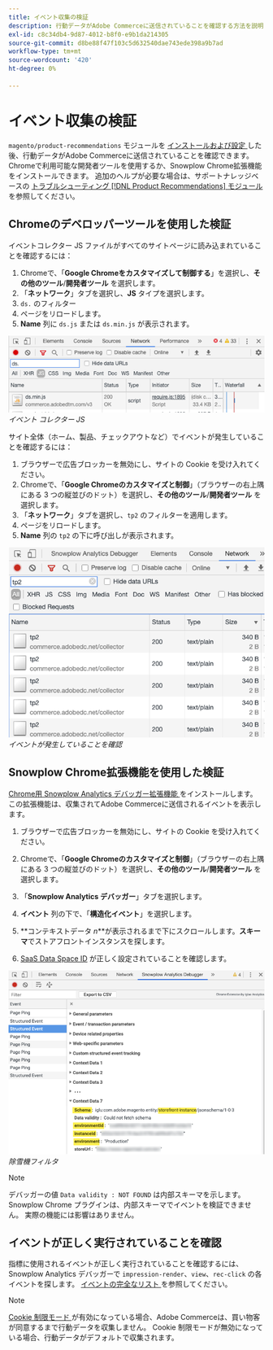 ```yaml
---
title: イベント収集の検証
description: 行動データがAdobe Commerceに送信されていることを確認する方法を説明します。
exl-id: c8c34db4-9d87-4012-b8f0-e9b1da214305
source-git-commit: d8be88f47f103c5d632540dae743ede398a9b7ad
workflow-type: tm+mt
source-wordcount: '420'
ht-degree: 0%

---
```


# イベント収集の検証

`magento/product-recommendations` モジュールを [ インストールおよび設定 ](install-configure.md) した後、行動データがAdobe Commerceに送信されていることを確認できます。 Chromeで利用可能な開発者ツールを使用するか、Snowplow Chrome拡張機能をインストールできます。 追加のヘルプが必要な場合は、サポートナレッジベースの [ トラブルシューティング  [!DNL Product Recommendations]  モジュール ](https://experienceleague.adobe.com/docs/commerce-knowledge-base/kb/troubleshooting/miscellaneous/troubleshoot-product-recommendations-module-in-magento-commerce.html) を参照してください。

## Chromeのデベロッパーツールを使用した検証

イベントコレクター JS ファイルがすべてのサイトページに読み込まれていることを確認するには：

1. Chromeで、「**Google Chromeをカスタマイズして制御する**」を選択し、**その他のツール**/**開発者ツール** を選択します。
1. 「**ネットワーク**」タブを選択し、**JS** タイプを選択します。
1. `ds.` のフィルター
1. ページをリロードします。
1. **Name** 列に `ds.js` または `ds.min.js` が表示されます。

![ イベントコレクター JS](assets/filter-ds.png)
_イベント コレクター JS_

サイト全体（ホーム、製品、チェックアウトなど）でイベントが発生していることを確認するには：

1. ブラウザーで広告ブロッカーを無効にし、サイトの Cookie を受け入れてください。
1. Chromeで、「**Google Chromeのカスタマイズと制御**」（ブラウザーの右上隅にある 3 つの縦並びのドット）を選択し、**その他のツール**/**開発者ツール** を選択します。
1. 「**ネットワーク**」タブを選択し、`tp2` のフィルターを適用します。
1. ページをリロードします。
1. **Name** 列の `tp2` の下に呼び出しが表示されます。

![ イベントの実行 ](assets/filter-tp2.png)
_イベントが発生していることを確認_

## Snowplow Chrome拡張機能を使用した検証

[Chrome用 Snowplow Analytics デバッガー拡張機能 ](https://chrome.google.com/webstore/detail/snowplow-analytics-debugg/jbnlcgeengmijcghameodeaenefieedm) をインストールします。 この拡張機能は、収集されてAdobe Commerceに送信されるイベントを表示します。

1. ブラウザーで広告ブロッカーを無効にし、サイトの Cookie を受け入れてください。

1. Chromeで、「**Google Chromeのカスタマイズと制御**」（ブラウザーの右上隅にある 3 つの縦並びのドット）を選択し、**その他のツール**/**開発者ツール** を選択します。

1. 「**Snowplow Analytics デバッガー**」タブを選択します。

1. **イベント** 列の下で、「**構造化イベント**」を選択します。

1. **コンテキストデータ _n_**が表示されるまで下にスクロールします。**スキーマ**でストアフロントインスタンスを探します。

1. [SaaS Data Space ID](https://experienceleague.adobe.com/docs/commerce-admin/config/services/saas.html) が正しく設定されていることを確認します。

![ 除雪機フィルタ ](assets/snowplow-filter.png)
_除雪機フィルタ_

>[!NOTE]
>
> デバッガーの値 `Data validity : NOT FOUND` は内部スキーマを示します。 Snowplow Chrome プラグインは、内部スキーマでイベントを検証できません。 実際の機能には影響はありません。

## イベントが正しく実行されていることを確認

指標に使用されるイベントが正しく実行されていることを確認するには、Snowplow Analytics デバッガーで `impression-render`、`view`、`rec-click` の各イベントを探します。 [ イベントの完全なリスト ](https://experienceleague.adobe.com/docs/commerce-merchant-services/product-recommendations/developer/events.html) を参照してください。

>[!NOTE]
>
> [Cookie 制限モード ](https://experienceleague.adobe.com/docs/commerce-admin/start/compliance/privacy/compliance-cookie-law.html) が有効になっている場合、Adobe Commerceは、買い物客が同意するまで行動データを収集しません。 Cookie 制限モードが無効になっている場合、行動データがデフォルトで収集されます。
